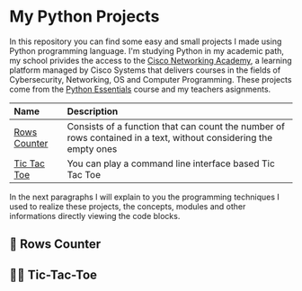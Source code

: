 
# My Python Projects

In this repository you can find some easy and small projects I made using Python programming language. I'm studying Python in my academic path, my school privides the access to the [Cisco Networking Academy](https://www.netacad.com/courses/programming), a learning platform managed by Cisco Systems that delivers courses in the fields of Cybersecurity, Networking, OS and Computer Programming. These projects come from the [Python Essentials](https://www.netacad.com/courses/programming/pcap-programming-essentials-python) course and my teachers asignments.

| Name | Description |
| :---- | :---- |
| [Rows Counter](#📖-rows-counter) | Consists of a function that can count the number of rows contained in a text, without considering the empty ones |
| [Tic Tac Toe](#🙅‍♂️-tic-tac-toe) | You can play a command line interface based Tic Tac Toe

In the next paragraphs I will explain to you the programming techniques I used to realize these projects, the concepts, modules and other informations directly viewing the code blocks. 


## 📖 Rows Counter




## 🙅‍♂️ Tic-Tac-Toe

